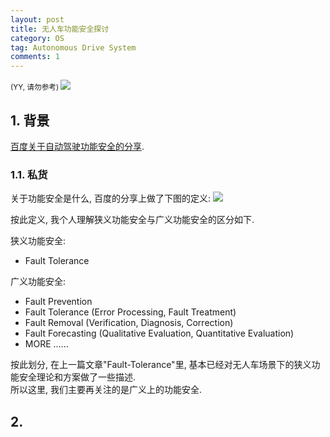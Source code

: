 ```yaml
---
layout: post
title: 无人车功能安全探讨
category: OS
tag: Autonomous Drive System
comments: 1
---
```


<small>(YY, 请勿参考)  </small>
![](http://blog.iotwrt.com/images/safety.svg)


## 1. 背景

[百度关于自动驾驶功能安全的分享](https://mp.weixin.qq.com/s/M3mJ8BWSA1NsngmebEx_Gw).  

### 1.1. 私货

关于功能安全是什么, 百度的分享上做了下图的定义:
![](https://img-blog.csdn.net/20180823152749655?watermark/2/text/aHR0cHM6Ly9ibG9nLmNzZG4ubmV0L3l1eHVhbjIwMDYyMDA3/font/5a6L5L2T/fontsize/400/fill/I0JBQkFCMA==/dissolve/70)

按此定义, 我个人理解狭义功能安全与广义功能安全的区分如下.  

狭义功能安全:  
* Fault Tolerance

广义功能安全:  
* Fault Prevention
* Fault Tolerance (Error Processing, Fault Treatment)
* Fault Removal (Verification, Diagnosis, Correction)
* Fault Forecasting (Qualitative Evaluation, Quantitative Evaluation)
* MORE ......

按此划分, 在上一篇文章"Fault-Tolerance"里, 基本已经对无人车场景下的狭义功能安全理论和方案做了一些描述.  
所以这里, 我们主要再关注的是广义上的功能安全.  

## 2. 